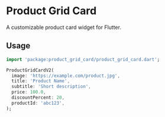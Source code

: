 # Product Grid Card

A customizable product card widget for Flutter.

## Usage

```dart
import 'package:product_grid_card/product_grid_card.dart';

ProductGridCardV2(
  image: 'https://example.com/product.jpg',
  title: 'Product Name',
  subtitle: 'Short description',
  price: 100.0,
  discountPercent: 20,
  productId: 'abc123',
);
```
